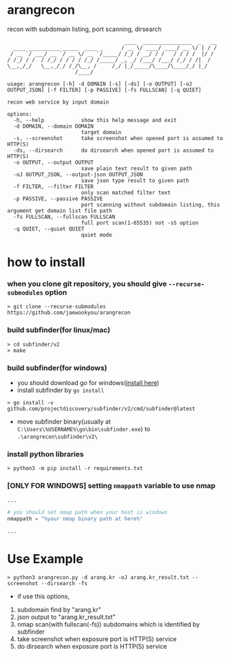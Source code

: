 # arangrecon
recon with subdomain listing, port scanning, dirsearch
```
                                      ____  ________________  _   __
  ____ __________ _____  ____ _      / __ \/ ____/ ____/ __ \/ | / /
 / __ `/ ___/ __ `/ __ \/ __ `/_____/ /_/ / __/ / /   / / / /  |/ / 
/ /_/ / /  / /_/ / / / / /_/ /_____/ _, _/ /___/ /___/ /_/ / /|  /  
\__,_/_/   \__,_/_/ /_/\__, /     /_/ |_/_____/\____/\____/_/ |_/   
                      /____/                                        

usage: arangrecon [-h] -d DOMAIN [-s] [-ds] [-o OUTPUT] [-oJ OUTPUT_JSON] [-f FILTER] [-p PASSIVE] [-fs FULLSCAN] [-q QUIET]

recon web service by input domain

options:
  -h, --help            show this help message and exit
  -d DOMAIN, --domain DOMAIN
                        target domain
  -s, --screenshot      take screenshot when opened port is assumed to HTTP(S)
  -ds, --dirsearch      do dirsearch when opened port is assumed to HTTP(S)
  -o OUTPUT, --output OUTPUT
                        save plain text result to given path
  -oJ OUTPUT_JSON, --output-json OUTPUT_JSON
                        save json type result to given path
  -f FILTER, --filter FILTER
                        only scan matched filter text
  -p PASSIVE, --passive PASSIVE
                        port scanning without subdomain listing, this argument get domain list file path
  -fs FULLSCAN, --fullscan FULLSCAN
                        full port scan(1-65535) not -sS option
  -q QUIET, --quiet QUIET
                        quiet mode
```

# how to install

### when you clone git repository, you should give `--recurse-submodules` option
```
> git clone --recurse-submodules https://github.com/jaewookyou/arangrecon
```

### build subfinder(for linux/mac)
```
> cd subfinder/v2
> make
```
### build subfinder(for windows)
 * you should download go for windows([install here](https://go.dev/dl/))
 * install subfinder by `go install`
```
> go install -v github.com/projectdiscovery/subfinder/v2/cmd/subfinder@latest
```
 * move subfinder binary(usually at `C:\Users\%USERNAME%\go\bin\subfinder.exe`) to `.\arangrecon\subfinder\v2\`

### install python libraries
```
> python3 -m pip install -r requirements.txt
```

### [ONLY FOR WINDOWS] setting `nmappath` variable to use nmap
```python
...

# you should set nmap path when your host is windows
nmappath = "%your nmap binary path at here%"

...
```

# Use Example

```
> python3 arangrecon.py -d arang.kr -oJ arang.kr_result.txt --screenshot --dirsearch -fs
```
- if use this options,
1. subdomain find by "arang.kr"
2. json output to "arang.kr_result.txt"
3. nmap scan(with fullscan(-fs)) subdomains which is identified by subfinder
4. take screenshot when exposure port is HTTP(S) service
5. do dirsearch when exposure port is HTTP(S) service
